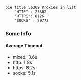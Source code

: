 
```mermaid
pie title 56369 Proxies in list
    "HTTP" : 25362
    "HTTPS": 8126
    "SOCKS" : 29772
```

### Some Info
#### Average Timeout

- mixed: 3.6s
- http: 1.8s
- https: 8.2s
- socks: 5.1s